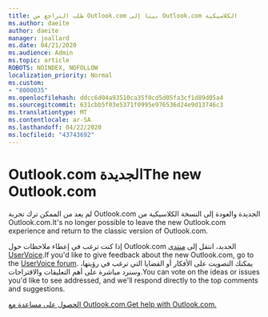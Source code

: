 ```yaml
---
title: طلب التراجع من Outlook.com بيتا إلى Outlook.com الكلاسيكية
ms.author: daeite
author: daeite
manager: joallard
ms.date: 04/21/2020
ms.audience: Admin
ms.topic: article
ROBOTS: NOINDEX, NOFOLLOW
localization_priority: Normal
ms.custom:
- "8000035"
ms.openlocfilehash: ddcc6d04a93510ca35f0cd5d05fa3cf1d89d05a4
ms.sourcegitcommit: 631cbb5f03e5371f0995e976536d24e9d13746c3
ms.translationtype: MT
ms.contentlocale: ar-SA
ms.lasthandoff: 04/22/2020
ms.locfileid: "43743692"
---
```

# <a name="the-new-outlookcom"></a><span data-ttu-id="f1b12-102">Outlook.com الجديدة</span><span class="sxs-lookup"><span data-stu-id="f1b12-102">The new Outlook.com</span></span>

<span data-ttu-id="f1b12-103">لم يعد من الممكن ترك تجربة Outlook.com الجديدة والعودة إلى النسخة الكلاسيكية من Outlook.com.</span><span class="sxs-lookup"><span data-stu-id="f1b12-103">It's no longer possible to leave the new Outlook.com experience and return to the classic version of Outlook.com.</span></span>

<span data-ttu-id="f1b12-104">إذا كنت ترغب في إعطاء ملاحظات حول Outlook.com الجديد، انتقل إلى [منتدى UserVoice](https://go.microsoft.com/fwlink/p/?linkid=851599).</span><span class="sxs-lookup"><span data-stu-id="f1b12-104">If you'd like to give feedback about the new Outlook.com, go to the [UserVoice forum](https://go.microsoft.com/fwlink/p/?linkid=851599).</span></span> <span data-ttu-id="f1b12-105">يمكنك التصويت على الأفكار أو القضايا التي ترغب في رؤيتها، وسنرد مباشرة على أهم التعليقات والاقتراحات.</span><span class="sxs-lookup"><span data-stu-id="f1b12-105">You can vote on the ideas or issues you'd like to see addressed, and we'll respond directly to the top comments and suggestions.</span></span>

[<span data-ttu-id="f1b12-106">الحصول على مساعدة مع Outlook.com.</span><span class="sxs-lookup"><span data-stu-id="f1b12-106">Get help with Outlook.com.</span></span>](https://support.office.com/article/40676ad0-c831-45ac-a023-5be633be798d?wt.mc_id=Office_Outlook_com_Alchemy)